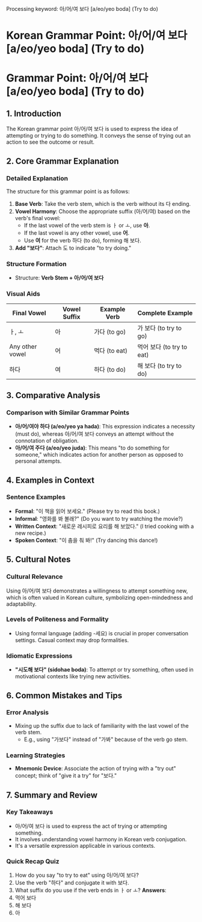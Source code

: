 Processing keyword: 아/어/여 보다 [a/eo/yeo boda] (Try to do)
# Korean Grammar Point: 아/어/여 보다 [a/eo/yeo boda] (Try to do)
# Grammar Point: 아/어/여 보다 [a/eo/yeo boda] (Try to do)
## 1. Introduction
The Korean grammar point 아/어/여 보다 is used to express the idea of attempting or trying to do something. It conveys the sense of trying out an action to see the outcome or result.
## 2. Core Grammar Explanation
### Detailed Explanation
The structure for this grammar point is as follows:
1. **Base Verb**: Take the verb stem, which is the verb without its 다 ending.
2. **Vowel Harmony**: Choose the appropriate suffix (아/어/여) based on the verb's final vowel:
   - If the last vowel of the verb stem is ㅏ or ㅗ, use **아**.
   - If the last vowel is any other vowel, use **어**.
   - Use **여** for the verb 하다 (to do), forming 해 보다.
3. **Add "보다"**: Attach 도 to indicate "to try doing."
### Structure Formation
- Structure: **Verb Stem + 아/어/여 보다**
### Visual Aids
| **Final Vowel** | **Vowel Suffix** | **Example Verb** | **Complete Example** |
|------------------|------------------|-------------------|-----------------------|
| ㅏ, ㅗ          | 아               | 가다 (to go)      | 가 보다 (to try to go)|
| Any other vowel  | 어               | 먹다 (to eat)     | 먹어 보다 (to try to eat)|
| 하다             | 여               | 하다 (to do)      | 해 보다 (to try to do)|
## 3. Comparative Analysis
### Comparison with Similar Grammar Points
- **아/어/여야 하다 (a/eo/yeo ya hada)**: This expression indicates a necessity (must do), whereas 아/어/여 보다 conveys an attempt without the connotation of obligation.
- **아/어/여 주다 (a/eo/yeo juda)**: This means "to do something for someone," which indicates action for another person as opposed to personal attempts.
## 4. Examples in Context
### Sentence Examples
- **Formal**: "이 책을 읽어 보세요." (Please try to read this book.)
- **Informal**: "영화를 봐 볼래?" (Do you want to try watching the movie?)
- **Written Context**: "새로운 레시피로 요리를 해 보았다." (I tried cooking with a new recipe.)
- **Spoken Context**: "이 춤을 춰 봐!" (Try dancing this dance!)
## 5. Cultural Notes
### Cultural Relevance
Using 아/어/여 보다 demonstrates a willingness to attempt something new, which is often valued in Korean culture, symbolizing open-mindedness and adaptability.
### Levels of Politeness and Formality
- Using formal language (adding -세요) is crucial in proper conversation settings. Casual context may drop formalities.
### Idiomatic Expressions
- **"시도해 보다" (sidohae boda)**: To attempt or try something, often used in motivational contexts like trying new activities.
## 6. Common Mistakes and Tips
### Error Analysis
- Mixing up the suffix due to lack of familiarity with the last vowel of the verb stem.
  - E.g., using "가보다" instead of "가봐" because of the verb go stem.
### Learning Strategies
- **Mnemonic Device**: Associate the action of trying with a "try out" concept; think of "give it a try" for "보다."
## 7. Summary and Review
### Key Takeaways
- 아/어/여 보다 is used to express the act of trying or attempting something.
- It involves understanding vowel harmony in Korean verb conjugation.
- It's a versatile expression applicable in various contexts.
### Quick Recap Quiz
1. How do you say "to try to eat" using 아/어/여 보다?
2. Use the verb "하다" and conjugate it with 보다.
3. What suffix do you use if the verb ends in ㅏ or ㅗ? 
**Answers**:
1. 먹어 보다
2. 해 보다
3. 아
